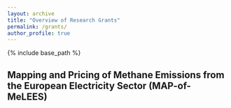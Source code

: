```yaml
---
layout: archive
title: "Overview of Research Grants"
permalink: /grants/
author_profile: true
---
```


{% include base_path %}

## Mapping and Pricing of Methane Emissions from the European Electricity Sector (MAP-of-MeLEES)

